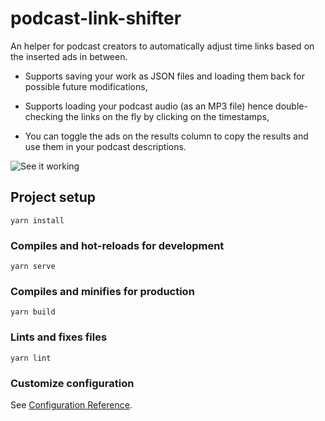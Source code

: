 # podcast-link-shifter

An helper for podcast creators to automatically adjust time links based on the inserted ads in between. 

- Supports saving your work as JSON files and loading them back for possible future modifications,

- Supports loading your podcast audio (as an MP3 file) hence double-checking the links on the fly by clicking on the timestamps,

- You can toggle the ads on the results column to copy the results and use them in your podcast descriptions.

![See it working](https://github.com/serdarcevher/podcast-link-shifter/raw/master/howitworks.gif "See it working")


## Project setup
```
yarn install
```

### Compiles and hot-reloads for development
```
yarn serve
```

### Compiles and minifies for production
```
yarn build
```

### Lints and fixes files
```
yarn lint
```

### Customize configuration
See [Configuration Reference](https://cli.vuejs.org/config/).
